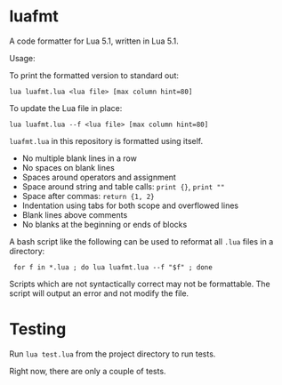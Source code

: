 # luafmt
A code formatter for Lua 5.1, written in Lua 5.1.

Usage:

To print the formatted version to standard out:

    lua luafmt.lua <lua file> [max column hint=80]
    
To update the Lua file in place:
    
    lua luafmt.lua --f <lua file> [max column hint=80]

`luafmt.lua` in this repository is formatted using itself.

* No multiple blank lines in a row
* No spaces on blank lines
* Spaces around operators and assignment
* Space around string and table calls: `print {}`, `print ""`
* Space after commas: `return {1, 2}`
* Indentation using tabs for both scope and overflowed lines
* Blank lines above comments
* No blanks at the beginning or ends of blocks

A bash script like the following can be used to reformat all `.lua` files in a directory:

     for f in *.lua ; do lua luafmt.lua --f "$f" ; done

Scripts which are not syntactically correct may not be formattable. The script
will output an error and not modify the file.

# Testing

Run `lua test.lua` from the project directory to run tests.

Right now, there are only a couple of tests.
